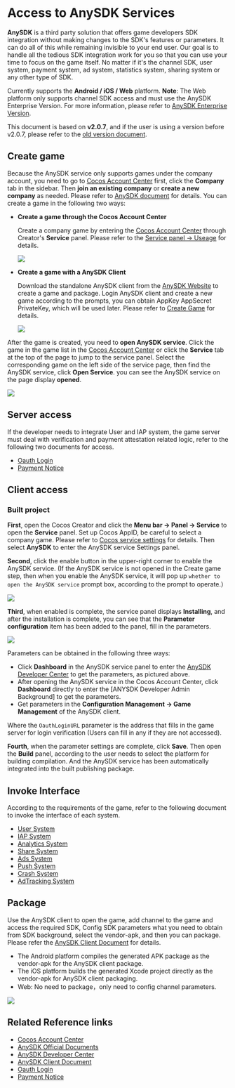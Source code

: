 # Access to AnySDK Services

**AnySDK** is a third party solution that offers game developers SDK integration without making changes to the SDK's features or parameters. It can do all of this while remaining invisible to your end user. Our goal is to handle all the tedious SDK integration work for you so that you can use your time to focus on the game itself. No matter if it's the channel SDK, user system, payment system, ad system, statistics system, sharing system or any other type of SDK.

Currently supports the **Android / iOS / Web** platform. **Note**: The Web platform only supports channel SDK access and must use the AnySDK Enterprise Version. For more information, please refer to [AnySDK Enterprise Version](http://docs.anysdk.com/enterprise/overview/).

This document is based on **v2.0.7**, and if the user is using a version before v2.0.7, please refer to the [old version document](https://github.com/cocos-creator/creator-docs/blob/3e87b0f25c73e74acdc316c141971c592fc8f982/en/sdk/anysdk-overview.md).

## Create game

Because the AnySDK service only supports games under the company account, you need to go to [Cocos Account Center](https://auth.cocos.com/#/) first, click the **Company** tab in the sidebar. Then **join an existing company** or **create a new company** as needed. Please refer to [AnySDK document](http://docs.anysdk.com/rapid-experience/service-activation/#_2) for details. You can create a game in the following two ways:

- **Create a game through the Cocos Account Center**

    Create a company game by entering the [Cocos Account Center](https://auth.cocos.com/#/) through Creator's **Service** panel. Please refer to the [Service panel -> Useage](cocos-services.md#usage) for details.

    ![](anysdk/game.png)

- **Create a game with a AnySDK Client**

    Download the standalone AnySDK client from the [AnySDK Website](http://www.anysdk.com/downloads) to create a game and package. Login AnySDK client and create a new game according to the prompts, you can obtain AppKey AppSecret PrivateKey, which will be used later. Please refer to [Create Game](http://docs.anysdk.com/rapid-experience/service-activation/#2-anysdk) for details.

    ![](anysdk/create-game.png)

After the game is created, you need to **open AnySDK service**. Click the game in the game list in the [Cocos Account Center](https://account.cocos.com/#/game/game_list) or click the **Service** tab at the top of the page to jump to the service panel. Select the corresponding game on the left side of the service page, then find the AnySDK service, click **Open Service**. you can see the AnySDK service on the page display **opened**.

![](anysdk/anysdk_service.png)

## Server access

If the developer needs to integrate User and IAP system, the game server must deal with verification and payment attestation related logic, refer to the following two documents for access.

- [Oauth Login](http://docs.anysdk.com/OauthLogin)  
- [Payment Notice](http://docs.anysdk.com/PaymentNotice)

## Client access

### Built project

**First**, open the Cocos Creator and click the **Menu bar -> Panel -> Service** to open the **Service** panel. Set up Cocos AppID, be careful to select a company game. Please refer to [Cocos service settings](cocos-services.md) for details. Then select **AnySDK** to enter the AnySDK service Settings panel.

**Second**, click the enable button in the upper-right corner to enable the AnySDK service. (If the AnySDK service is not opened in the Create game step, then when you enable the AnySDK service, it will pop up `whether to open the AnySDK service` prompt box, according to the prompt to operate.）

![](anysdk/enable_anysdk.png)

**Third**, when enabled is complete, the service panel displays **Installing**, and after the installation is complete, you can see that the **Parameter configuration** item has been added to the panel, fill in the parameters.

![](anysdk/anysdk_properties.png)

Parameters can be obtained in the following three ways:

- Click **Dashboard** in the AnySDK service panel to enter the [AnySDK Developer Center](http://dev.anysdk.com/) to get the parameters, as pictured above.
- After opening the AnySDK service in the Cocos Account Center, click **Dashboard** directly to enter the [ANYSDK Developer Admin Background] to get the parameters.
- Get parameters in the **Configuration Management -> Game Management** of the AnySDK client.

Where the `OauthLoginURL` parameter is the address that fills in the game server for login verification (Users can fill in any if they are not accessed).

**Fourth**, when the parameter settings are complete, click **Save**. Then open the **Build** panel, according to the user needs to select the platform for building compilation. And the AnySDK service has been automatically integrated into the built publishing package.

## Invoke Interface

According to the requirements of the game, refer to the following document to invoke the interface of each system.  

- [User System](http://docs.anysdk.com/UsersystemJS)  
- [IAP System](http://docs.anysdk.com/IapsystemJS)  
- [Analytics System][1]
- [Share System][2]
- [Ads System][3]
- [Push System][4]
- [Crash System][5]
- [AdTracking System](http://docs.anysdk.com/AdTrackingSystemJS)

[1]: http://docs.anysdk.com/AnalyticsSystem(JS)
[2]: http://docs.anysdk.com/ShareSystem(JS)
[3]: http://docs.anysdk.com/AdsSystem(JS)
[4]: http://docs.anysdk.com/PushSystem(JS)
[5]: http://docs.anysdk.com/CrashSystem(JS)

## Package

Use the AnySDK client to open the game, add channel to the game and access the required SDK, Config SDK parameters what you need to obtain from SDK background, select the vendor-apk, and then you can package. Please refer the [AnySDK Client Document](http://docs.anysdk.com/tool-using/package-tool/) for details.

- The Android platform compiles the generated APK package as the vendor-apk for the AnySDK client package.
- The iOS platform builds the generated Xcode project directly as the vendor-apk for AnySDK client packaging.
- Web: No need to package，only need to config channel parameters.

![](anysdk/sdk-params.png)

## Related Reference links

- [Cocos Account Center](https://auth.cocos.com/#/)
- [AnySDK Official Documents](http://docs.anysdk.com/)
- [AnySDK Developer Center](http://dev.anysdk.com/)
- [AnySDK Client Document](http://docs.anysdk.com/tool-using/package-tool/)
- [Oauth Login](http://docs.anysdk.com/OauthLogin)  
- [Payment Notice](http://docs.anysdk.com/PaymentNotice)
